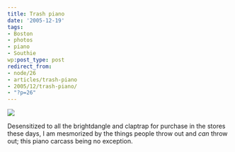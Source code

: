 ```yaml
---
title: Trash piano
date: '2005-12-19'
tags:
- Boston
- photos
- piano
- Southie
wp:post_type: post
redirect_from:
- node/26
- articles/trash-piano
- 2005/12/trash-piano/
- "?p=26"
---
```


[ ![](http://static.flickr.com/37/75385133_ca3abb0010_m.jpg) ](http://www.flickr.com/photos/atomicworkshop/75385133/)

Desensitized to all the brightdangle and claptrap for purchase in the stores these days, I am mesmorized by the things people throw out and _can_ throw out; this piano carcass being no exception.
